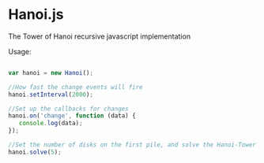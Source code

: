Hanoi.js
========

The Tower of Hanoi recursive javascript implementation

Usage:

 ```javascript

var hanoi = new Hanoi();

//How fast the change events will fire
hanoi.setInterval(2000);

//Set up the callbacks for changes
hanoi.on('change', function (data) {
	console.log(data);
});

//Set the number of disks on the first pile, and solve the Hanoi-Tower
hanoi.solve(5);
 ```
